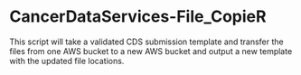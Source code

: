 # CancerDataServices-File_CopieR
This script will take a validated CDS submission template and transfer the files from one AWS bucket to a new AWS bucket and output a new template with the updated file locations.
